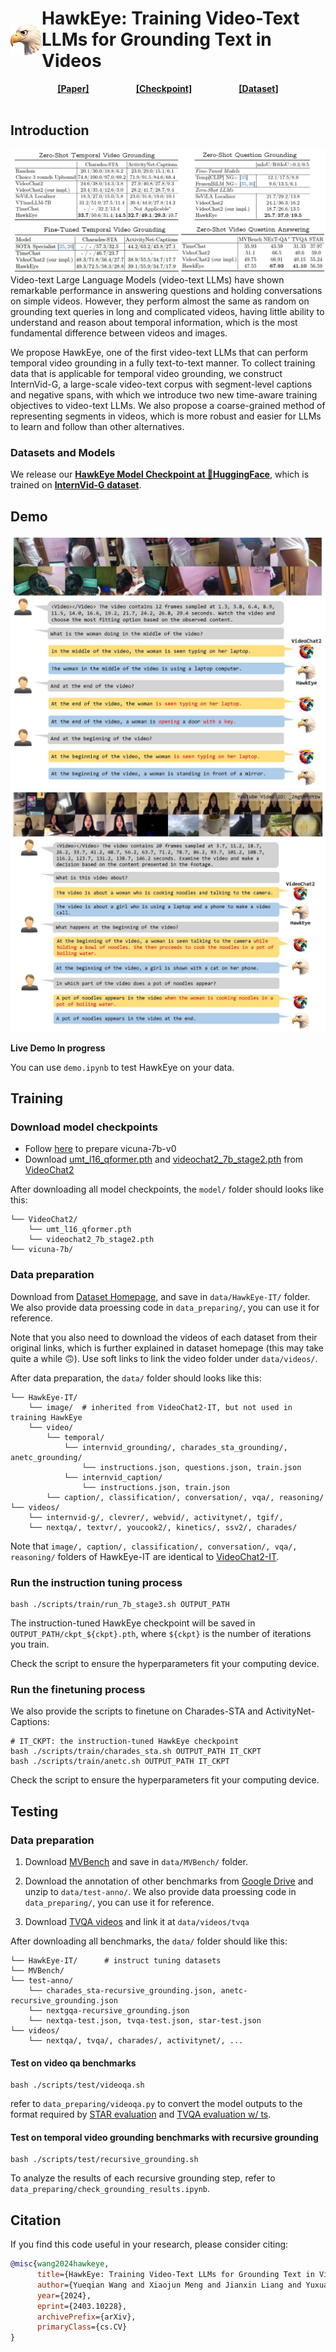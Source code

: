 
# <div style="display: flex; align-items: center;"> <img src="assets/hawk.png" alt="logo" width="50" height="50" style="margin: 0 10;"> <span style="margin: 0 10;">HawkEye: Training Video-Text LLMs for Grounding Text in Videos</span> </div>


<div style="display: flex; justify-content: space-evenly;">
  <div><a href=""> <b>[Paper]</b> </a></div>
  <div><a href="https://huggingface.co/wangyueqian/HawkEye"> <b>[Checkpoint]</b> </a></div>
  <div><a href="internvid_g/README.md"> <b>[Dataset]</b> </a></div>
</div>
<br>

## Introduction
![performance](assets/performance.jpg)
Video-text Large Language Models (video-text LLMs) have shown remarkable performance in answering questions and holding conversations on simple videos. 
However, they perform almost the same as random on grounding text queries in long and complicated videos, having little ability to understand and reason about temporal information, which is the most fundamental difference between videos and images. 

We propose HawkEye, one of the first video-text LLMs that can perform temporal video grounding in a fully text-to-text manner. To collect training data that is applicable for temporal video grounding, we construct InternVid-G, a large-scale video-text corpus with segment-level captions and negative spans, with which we introduce two new time-aware training objectives to video-text LLMs. We also propose a coarse-grained method of representing segments in videos, which is more robust and easier for LLMs to learn and follow than other alternatives. 

### Datasets and Models
We release our [**HawkEye Model Checkpoint at 🤗HuggingFace**](https://huggingface.co/wangyueqian/HawkEye), which is trained on [**InternVid-G dataset**](internvid_g/README.md).

## Demo
![example1](assets/example1.jpg)
![example4](assets/example4.jpg)

**Live Demo In progress**

You can use `demo.ipynb` to test HawkEye on your data.

## Training
### Download model checkpoints
- Follow [here](https://github.com/OpenGVLab/Ask-Anything/tree/main/video_chat#running-usage) to prepare vicuna-7b-v0
- Download [umt_l16_qformer.pth](https://pjlab-gvm-data.oss-cn-shanghai.aliyuncs.com/videochat2/umt_l16_qformer.pth) and [videochat2_7b_stage2.pth](https://pjlab-gvm-data.oss-cn-shanghai.aliyuncs.com/videochat2/videochat2_7b_stage2.pth) from [VideoChat2](https://github.com/OpenGVLab/Ask-Anything/tree/main/video_chat2)

After downloading all model checkpoints, the `model/` folder should looks like this:
```
└── VideoChat2/
    └── umt_l16_qformer.pth
    └── videochat2_7b_stage2.pth
└── vicuna-7b/
```

### Data preparation

Download from [Dataset Homepage](https://huggingface.co/datasets/wangyueqian/HawkEye-IT), and save in `data/HawkEye-IT/` folder. We also provide data proessing code in `data_preparing/`, you can use it for reference.

Note that you also need to download the videos of each dataset from their original links, which is further explained in dataset homepage (this may take quite a while 🙃). Use soft links to link the video folder under `data/videos/`.

After data preparation, the `data/` folder should looks like this:
```
└── HawkEye-IT/
    └── image/  # inherited from VideoChat2-IT, but not used in training HawkEye
    └── video/
        └── temporal/
            └── internvid_grounding/, charades_sta_grounding/, anetc_grounding/
                └── instructions.json, questions.json, train.json
            └── internvid_caption/
                └── instructions.json, train.json
        └── caption/, classification/, conversation/, vqa/, reasoning/
└── videos/
    └── internvid-g/, clevrer/, webvid/, activitynet/, tgif/,
    └── nextqa/, textvr/, youcook2/, kinetics/, ssv2/, charades/
```
Note that `image/, caption/, classification/, conversation/, vqa/, reasoning/` folders of HawkEye-IT are identical to [VideoChat2-IT](https://huggingface.co/datasets/OpenGVLab/VideoChat2-IT).

### Run the instruction tuning process
```shell
bash ./scripts/train/run_7b_stage3.sh OUTPUT_PATH
```
The instruction-tuned HawkEye checkpoint will be saved in `OUTPUT_PATH/ckpt_${ckpt}.pth`, where `${ckpt}` is the number of iterations you train.

Check the script to ensure the hyperparameters fit your computing device.

### Run the finetuning process
We also provide the scripts to finetune on Charades-STA and ActivityNet-Captions:
```shell
# IT_CKPT: the instruction-tuned HawkEye checkpoint
bash ./scripts/train/charades_sta.sh OUTPUT_PATH IT_CKPT
bash ./scripts/train/anetc.sh OUTPUT_PATH IT_CKPT
```
Check the script to ensure the hyperparameters fit your computing device.

## Testing
### Data preparation
1. Download [MVBench](https://huggingface.co/datasets/OpenGVLab/MVBench) and save in `data/MVBench/` folder.

2. Download the annotation of other benchmarks from [Google Drive](https://drive.google.com/file/d/1WVx_UGAnCmBIp8GgCpvtxHHenpYVur5u/view?usp=sharing) and unzip to `data/test-anno/`. We also provide data proessing code in `data_preparing/`, you can use it for reference.

3. Download [TVQA videos](https://tvqa.cs.unc.edu/) and link it at `data/videos/tvqa`

After downloading all benchmarks, the `data/` folder should like this:
```
└── HawkEye-IT/      # instruct tuning datasets
└── MVBench/
└── test-anno/
    └── charades_sta-recursive_grounding.json, anetc-recursive_grounding.json
    └── nextgqa-recursive_grounding.json
    └── nextqa-test.json, tvqa-test.json, star-test.json
└── videos/
    └── nextqa/, tvqa/, charades/, activitynet/, ...
```

#### Test on video qa benchmarks
```
bash ./scripts/test/videoqa.sh
```
refer to `data_preparing/videoqa.py` to convert the model outputs to the format required by [STAR evaluation](https://eval.ai/web/challenges/challenge-page/1325/overview) and [TVQA evaluation w/ ts](https://codalab.lisn.upsaclay.fr/competitions/6978).

#### Test on temporal video grounding benchmarks with recursive grounding
```
bash ./scripts/test/recursive_grounding.sh
```
To analyze the results of each recursive grounding step, refer to `data_preparing/check_grounding_results.ipynb`.

## Citation
If you find this code useful in your research, please consider citing:
```bibtex
@misc{wang2024hawkeye,
      title={HawkEye: Training Video-Text LLMs for Grounding Text in Videos}, 
      author={Yueqian Wang and Xiaojun Meng and Jianxin Liang and Yuxuan Wang and Qun Liu and Dongyan Zhao},
      year={2024},
      eprint={2403.10228},
      archivePrefix={arXiv},
      primaryClass={cs.CV}
}
```